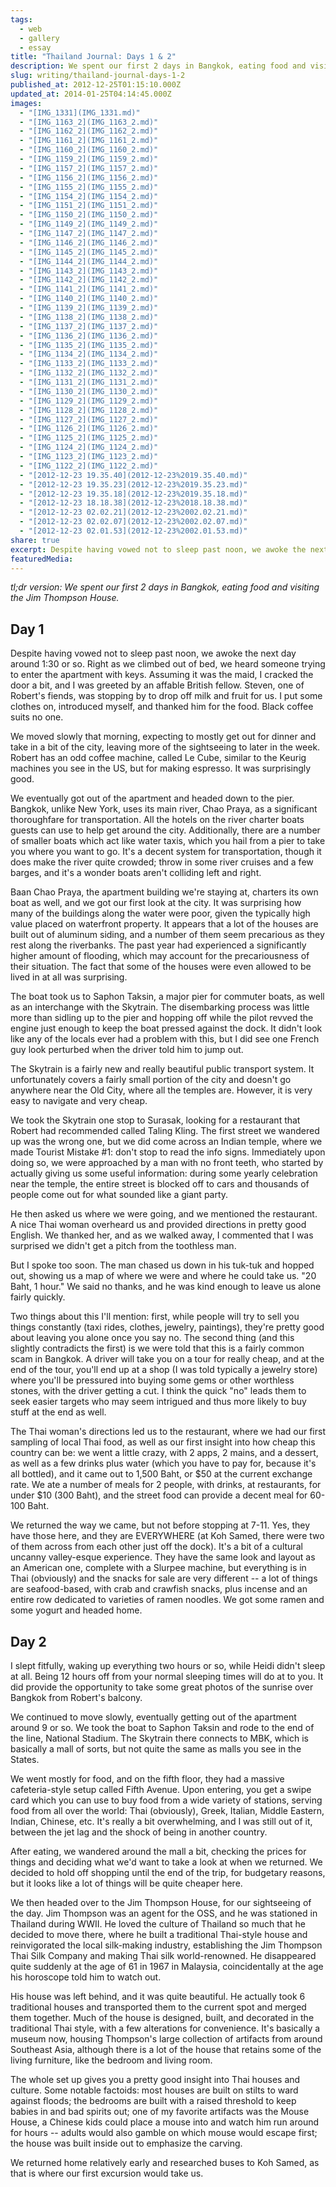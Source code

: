 ```yaml
---
tags:
  - web
  - gallery
  - essay
title: "Thailand Journal: Days 1 & 2"
description: We spent our first 2 days in Bangkok, eating food and visiting the Jim Thompson House.
slug: writing/thailand-journal-days-1-2
published_at: 2012-12-25T01:15:10.000Z
updated_at: 2014-01-25T04:14:45.000Z
images:
  - "[IMG_1331](IMG_1331.md)"
  - "[IMG_1163_2](IMG_1163_2.md)"
  - "[IMG_1162_2](IMG_1162_2.md)"
  - "[IMG_1161_2](IMG_1161_2.md)"
  - "[IMG_1160_2](IMG_1160_2.md)"
  - "[IMG_1159_2](IMG_1159_2.md)"
  - "[IMG_1157_2](IMG_1157_2.md)"
  - "[IMG_1156_2](IMG_1156_2.md)"
  - "[IMG_1155_2](IMG_1155_2.md)"
  - "[IMG_1154_2](IMG_1154_2.md)"
  - "[IMG_1151_2](IMG_1151_2.md)"
  - "[IMG_1150_2](IMG_1150_2.md)"
  - "[IMG_1149_2](IMG_1149_2.md)"
  - "[IMG_1147_2](IMG_1147_2.md)"
  - "[IMG_1146_2](IMG_1146_2.md)"
  - "[IMG_1145_2](IMG_1145_2.md)"
  - "[IMG_1144_2](IMG_1144_2.md)"
  - "[IMG_1143_2](IMG_1143_2.md)"
  - "[IMG_1142_2](IMG_1142_2.md)"
  - "[IMG_1141_2](IMG_1141_2.md)"
  - "[IMG_1140_2](IMG_1140_2.md)"
  - "[IMG_1139_2](IMG_1139_2.md)"
  - "[IMG_1138_2](IMG_1138_2.md)"
  - "[IMG_1137_2](IMG_1137_2.md)"
  - "[IMG_1136_2](IMG_1136_2.md)"
  - "[IMG_1135_2](IMG_1135_2.md)"
  - "[IMG_1134_2](IMG_1134_2.md)"
  - "[IMG_1133_2](IMG_1133_2.md)"
  - "[IMG_1132_2](IMG_1132_2.md)"
  - "[IMG_1131_2](IMG_1131_2.md)"
  - "[IMG_1130_2](IMG_1130_2.md)"
  - "[IMG_1129_2](IMG_1129_2.md)"
  - "[IMG_1128_2](IMG_1128_2.md)"
  - "[IMG_1127_2](IMG_1127_2.md)"
  - "[IMG_1126_2](IMG_1126_2.md)"
  - "[IMG_1125_2](IMG_1125_2.md)"
  - "[IMG_1124_2](IMG_1124_2.md)"
  - "[IMG_1123_2](IMG_1123_2.md)"
  - "[IMG_1122_2](IMG_1122_2.md)"
  - "[2012-12-23 19.35.40](2012-12-23%2019.35.40.md)"
  - "[2012-12-23 19.35.23](2012-12-23%2019.35.23.md)"
  - "[2012-12-23 19.35.18](2012-12-23%2019.35.18.md)"
  - "[2012-12-23 18.18.38](2012-12-23%2018.18.38.md)"
  - "[2012-12-23 02.02.21](2012-12-23%2002.02.21.md)"
  - "[2012-12-23 02.02.07](2012-12-23%2002.02.07.md)"
  - "[2012-12-23 02.01.53](2012-12-23%2002.01.53.md)"
share: true
excerpt: Despite having vowed not to sleep past noon, we awoke the next day around 1:30 or so. Right as we climbed out of bed, we heard someone trying to enter the apartment with keys. Assuming it was the maid, I cracked the door a bit, and I was greeted by an affable British fellow. Steven, one of Robert's fiends, was stopping by to drop off milk and fruit for us. I put some clothes on, introduced myself, and thanked him for the food. Black coffee suits no one.
featuredMedia:
---
```


_tl;dr version: We spent our first 2 days in Bangkok, eating food and visiting the Jim Thompson House._

## Day 1

Despite having vowed not to sleep past noon, we awoke the next day around 1:30 or so. Right as we climbed out of bed, we heard someone trying to enter the apartment with keys. Assuming it was the maid, I cracked the door a bit, and I was greeted by an affable British fellow. Steven, one of Robert's fiends, was stopping by to drop off milk and fruit for us. I put some clothes on, introduced myself, and thanked him for the food. Black coffee suits no one.

We moved slowly that morning, expecting to mostly get out for dinner and take in a bit of the city, leaving more of the sightseeing to later in the week. Robert has an odd coffee machine, called Le Cube, similar to the Keurig machines you see in the US, but for making espresso. It was surprisingly good.

We eventually got out of the apartment and headed down to the pier. Bangkok, unlike New York, uses its main river, Chao Praya, as a significant thoroughfare for transportation. All the hotels on the river charter boats guests can use to help get around the city. Additionally, there are a number of smaller boats which act like water taxis, which you hail from a pier to take you where you want to go. It's a decent system for transportation, though it does make the river quite crowded; throw in some river cruises and a few barges, and it's a wonder boats aren't colliding left and right.

Baan Chao Praya, the apartment building we're staying at, charters its own boat as well, and we got our first look at the city. It was surprising how many of the buildings along the water were poor, given the typically high value placed on waterfront property. It appears that a lot of the houses are built out of aluminum siding, and a number of them seem precarious as they rest along the riverbanks. The past year had experienced a significantly higher amount of flooding, which may account for the precariousness of their situation. The fact that some of the houses were even allowed to be lived in at all was surprising.

The boat took us to Saphon Taksin, a major pier for commuter boats, as well as an interchange with the Skytrain. The disembarking process was little more than sidling up to the pier and hopping off while the pilot revved the engine just enough to keep the boat pressed against the dock. It didn't look like any of the locals ever had a problem with this, but I did see one French guy look perturbed when the driver told him to jump out.

The Skytrain is a fairly new and really beautiful public transport system. It unfortunately covers a fairly small portion of the city and doesn't go anywhere near the Old City, where all the temples are. However, it is very easy to navigate and very cheap.

We took the Skytrain one stop to Surasak, looking for a restaurant that Robert had recommended called Taling Kling. The first street we wandered up was the wrong one, but we did come across an Indian temple, where we made Tourist Mistake #1: don't stop to read the info signs. Immediately upon doing so, we were approached by a man with no front teeth, who started by actually giving us some useful information: during some yearly celebration near the temple, the entire street is blocked off to cars and thousands of people come out for what sounded like a giant party.

He then asked us where we were going, and we mentioned the restaurant. A nice Thai woman overheard us and provided directions in pretty good English. We thanked her, and as we walked away, I commented that I was surprised we didn't get a pitch from the toothless man.

But I spoke too soon. The man chased us down in his tuk-tuk and hopped out, showing us a map of where we were and where he could take us. "20 Baht, 1 hour." We said no thanks, and he was kind enough to leave us alone fairly quickly.

Two things about this I'll mention: first, while people will try to sell you things constantly (taxi rides, clothes, jewelry, paintings), they're pretty good about leaving you alone once you say no. The second thing (and this slightly contradicts the first) is we were told that this is a fairly common scam in Bangkok. A driver will take you on a tour for really cheap, and at the end of the tour, you'll end up at a shop (I was told typically a jewelry store) where you'll be pressured into buying some gems or other worthless stones, with the driver getting a cut. I think the quick "no" leads them to seek easier targets who may seem intrigued and thus more likely to buy stuff at the end as well.

The Thai woman's directions led us to the restaurant, where we had our first sampling of local Thai food, as well as our first insight into how cheap this country can be: we went a little crazy, with 2 apps, 2 mains, and a dessert, as well as a few drinks plus water (which you have to pay for, because it's all bottled), and it came out to 1,500 Baht, or $50 at the current exchange rate. We ate a number of meals for 2 people, with drinks, at restaurants, for under $10 (300 Baht), and the street food can provide a decent meal for 60-100 Baht.

We returned the way we came, but not before stopping at 7-11. Yes, they have those here, and they are EVERYWHERE (at Koh Samed, there were two of them across from each other just off the dock). It's a bit of a cultural uncanny valley-esque experience. They have the same look and layout as an American one, complete with a Slurpee machine, but everything is in Thai (obviously) and the snacks for sale are very different -- a lot of things are seafood-based, with crab and crawfish snacks, plus incense and an entire row dedicated to varieties of ramen noodles. We got some ramen and some yogurt and headed home.

## Day 2

I slept fitfully, waking up everything two hours or so, while Heidi didn't sleep at all. Being 12 hours off from your normal sleeping times will do at to you. It did provide the opportunity to take some great photos of the sunrise over Bangkok from Robert's balcony.

We continued to move slowly, eventually getting out of the apartment around 9 or so. We took the boat to Saphon Taksin and rode to the end of the line, National Stadium. The Skytrain there connects to MBK, which is basically a mall of sorts, but not quite the same as malls you see in the States.

We went mostly for food, and on the fifth floor, they had a massive cafeteria-style setup called Fifth Avenue. Upon entering, you get a swipe card which you can use to buy food from a wide variety of stations, serving food from all over the world: Thai (obviously), Greek, Italian, Middle Eastern, Indian, Chinese, etc. It's really a bit overwhelming, and I was still out of it, between the jet lag and the shock of being in another country.

After eating, we wandered around the mall a bit, checking the prices for things and deciding what we'd want to take a look at when we returned. We decided to hold off shopping until the end of the trip, for budgetary reasons, but it looks like a lot of things will be quite cheaper here.

We then headed over to the Jim Thompson House, for our sightseeing of the day. Jim Thompson was an agent for the OSS, and he was stationed in Thailand during WWII. He loved the culture of Thailand so much that he decided to move there, where he built a traditional Thai-style house and reinvigorated the local silk-making industry, establishing the Jim Thompson Thai Silk Company and making Thai silk world-renowned. He disappeared quite suddenly at the age of 61 in 1967 in Malaysia, coincidentally at the age his horoscope told him to watch out.

His house was left behind, and it was quite beautiful. He actually took 6 traditional houses and transported them to the current spot and merged them together. Much of the house is designed, built, and decorated in the traditional Thai style, with a few alterations for convenience. It's basically a museum now, housing Thompson's large collection of artifacts from around Southeast Asia, although there is a lot of the house that retains some of the living furniture, like the bedroom and living room.

The whole set up gives you a pretty good insight into Thai houses and culture. Some notable factoids: most houses are built on stilts to ward against floods; the bedrooms are built with a raised threshold to keep babies in and bad spirits out; one of my favorite artifacts was the Mouse House, a Chinese kids could place a mouse into and watch him run around for hours -- adults would also gamble on which mouse would escape first; the house was built inside out to emphasize the carving.

We returned home relatively early and researched buses to Koh Samed, as that is where our first excursion would take us.
